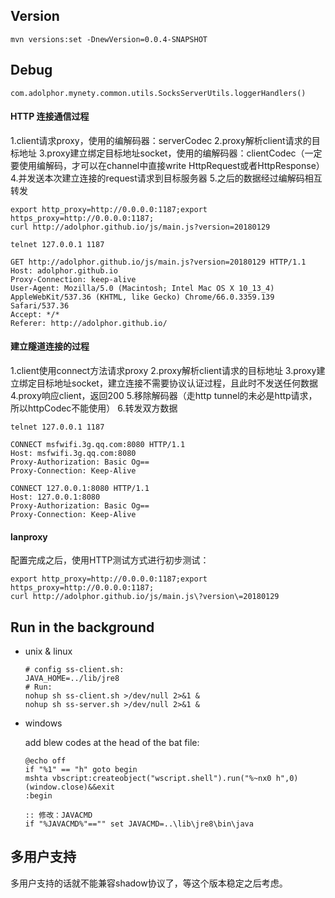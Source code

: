
## Version 
```
mvn versions:set -DnewVersion=0.0.4-SNAPSHOT
```

## Debug

```
com.adolphor.mynety.common.utils.SocksServerUtils.loggerHandlers()
```

#### HTTP 连接通信过程
1.client请求proxy，使用的编解码器：serverCodec
2.proxy解析client请求的目标地址
3.proxy建立绑定目标地址socket，使用的编解码器：clientCodec（一定要使用编解码，才可以在channel中直接write HttpRequest或者HttpResponse）
4.并发送本次建立连接的request请求到目标服务器
5.之后的数据经过编解码相互转发

```
export http_proxy=http://0.0.0.0:1187;export https_proxy=http://0.0.0.0:1187;
curl http://adolphor.github.io/js/main.js?version=20180129

telnet 127.0.0.1 1187

GET http://adolphor.github.io/js/main.js?version=20180129 HTTP/1.1
Host: adolphor.github.io
Proxy-Connection: keep-alive
User-Agent: Mozilla/5.0 (Macintosh; Intel Mac OS X 10_13_4) AppleWebKit/537.36 (KHTML, like Gecko) Chrome/66.0.3359.139 Safari/537.36
Accept: */*
Referer: http://adolphor.github.io/
```

#### 建立隧道连接的过程
1.client使用connect方法请求proxy
2.proxy解析client请求的目标地址
3.proxy建立绑定目标地址socket，建立连接不需要协议认证过程，且此时不发送任何数据
4.proxy响应client，返回200
5.移除解码器（走http tunnel的未必是http请求，所以httpCodec不能使用）
6.转发双方数据

```
telnet 127.0.0.1 1187

CONNECT msfwifi.3g.qq.com:8080 HTTP/1.1
Host: msfwifi.3g.qq.com:8080
Proxy-Authorization: Basic Og==
Proxy-Connection: Keep-Alive

CONNECT 127.0.0.1:8080 HTTP/1.1
Host: 127.0.0.1:8080
Proxy-Authorization: Basic Og==
Proxy-Connection: Keep-Alive
```

#### lanproxy

配置完成之后，使用HTTP测试方式进行初步测试：

```
export http_proxy=http://0.0.0.0:1187;export https_proxy=http://0.0.0.0:1187;
curl http://adolphor.github.io/js/main.js\?version\=20180129
```


## Run in the background

* unix & linux    

    ```Shell
    # config ss-client.sh:
    JAVA_HOME=../lib/jre8
    # Run:
    nohup sh ss-client.sh >/dev/null 2>&1 &
    nohup sh ss-server.sh >/dev/null 2>&1 &
    ```
* windows

    add blew codes at the head of the bat file:

    ```Bat
    @echo off 
    if "%1" == "h" goto begin 
    mshta vbscript:createobject("wscript.shell").run("%~nx0 h",0)(window.close)&&exit 
    :begin 
    
    :: 修改：JAVACMD
    if "%JAVACMD%"=="" set JAVACMD=..\lib\jre8\bin\java
    ```

## 多用户支持

多用户支持的话就不能兼容shadow协议了，等这个版本稳定之后考虑。

